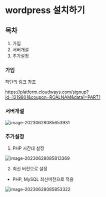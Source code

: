 # wordpress 설치하기



## 목차

1. 가입
2. 서버개설
3. 추가설정



### 가입

하단의 링크 참조

https://platform.cloudways.com/signup?id=1219801&coupon=ROALNAM&data1=PART1



### 서버개설

![image-20230628085653931](C:\Users\admin\Documents\GitHub\blog-contents-b\software\cloud-computing\wordpress.assets\image-20230628085653931.png)



### 추가설정

1. PHP 시간대 설정

![image-20230628085813369](C:\Users\admin\Documents\GitHub\blog-contents-b\software\cloud-computing\wordpress.assets\image-20230628085813369.png)



2. 최신 버전으로 설정

- PHP, MySQL 최신버전으로 적용

![image-20230628085853322](C:\Users\admin\Documents\GitHub\blog-contents-b\software\cloud-computing\wordpress.assets\image-20230628085853322.png)